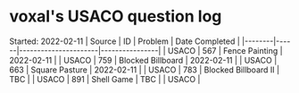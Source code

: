 # voxal's USACO question log
Started: 2022-02-11
| Source |  ID  |       Problem        | Date Completed |
|--------|------|----------------------|----------------|
| USACO  | 567  | Fence Painting       |   2022-02-11   |
| USACO  | 759  | Blocked Billboard    |   2022-02-11   |
| USACO  | 663  | Square Pasture       |   2022-02-11   |
| USACO  | 783  | Blocked Billboard II |   TBC          |
| USACO  | 891  | Shell Game           |   TBC          |
| USACO  | 